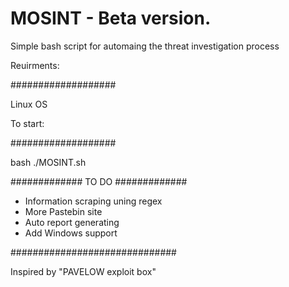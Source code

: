 # MOSINT - Beta version.

Simple bash script for automaing the threat investigation process 

Reuirments:

###################

Linux OS

To start:


###################


bash ./MOSINT.sh



#############
TO DO
#############

* Information scraping uning regex
* More Pastebin site
* Auto report generating
* Add Windows support

##############################


Inspired by "PAVELOW exploit box"

